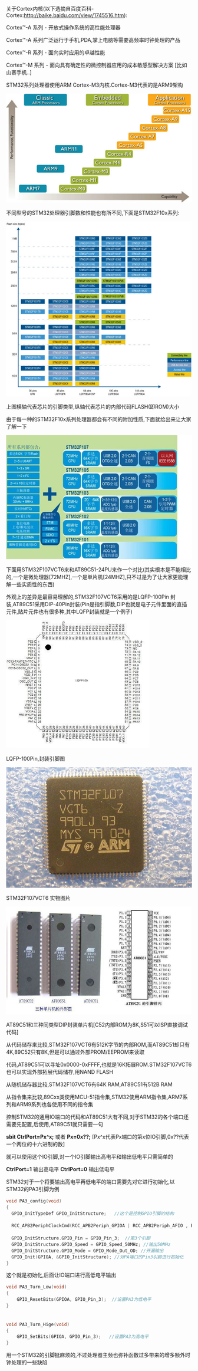 关于Cortex内核(以下选摘自百度百科-Cortex:<http://baike.baidu.com/view/1745516.htm>):



Cortex™-A 系列 - 开放式操作系统的高性能处理器

Cortex™-A 系列广泛运行于手机,PDA,掌上电脑等需要高频率时钟处理的产品

Cortex™-R 系列 - 面向实时应用的卓越性能 

Cortex™-M 系列 - 面向具有确定性的微控制器应用的成本敏感型解决方案  [比如山寨手机..]



STM32系列处理器使用ARM Cortex-M3内核.Cortex-M3代表的是ARM9架构



![图片](pic_temp4\psb1.jpg) 



不同型号的STM32处理器引脚数和性能也有所不同,下面是STM32F10x系列:



![图片](pic_temp4\psb2.jpg)



上图横轴代表芯片的引脚类型,纵轴代表芯片的内部代码FLASH(即ROM)大小



由于每一种的STM32F10x系列处理器都会有不同的附加性质,下面就给出来让大家了解一下

 

![图片](pic_temp4\psb3.jpg)



下面用STM32F107VCT6来和AT89C51-24PU来作一个对比(其实根本是不能相比的,一个是微处理器[72MHZ],一个是单片机[24MHZ],只不过是为了让大家更能理解一些实质性的东西)



外观上的差异是最容易理解的,STM32F107VCT6采用的是LQFP-100Pin 封装,AT89C51采用DIP-40Pin封装(Pin是指引脚数,DIP也就是电子元件里面的直插元件,贴片元件也有很多种,其中LQFP封装就是一个例子) 



![图片](pic_temp4\psb4.jpg)



LQFP-100Pin,封装引脚图



![图片](pic_temp4\psb5.jpg)



STM32F107VCT6 实物图片



![图片](pic_temp4\psb6.jpg)

 

AT89C51和三种同类型DIP封装单片机[C52内部ROM为8K,S51可以ISP直接调试代码]

 

从代码储存来比较,STM32F107VCT6有512K字节的内部ROM,而AT89C51却只有4K,89C52只有8K,但是可以通过外部PROM/EEPROM来读取



代码,AT89C51可以寻址0x0000-0xFFFF,也就是16K拓展ROM.STM32F107VCT6也可以实现外部拓展代码储存,用NAND FLASH



从随机储存器比较,STM32F107VCT6有64K RAM,AT89C51有512B RAM



从指令集来比较,89Cxx类使用MCU-51指令集,STM32使用ARM指令集,ARM7系列和ARM9系列也各使用不同的指令集



控制STM32的通用IO端口的代码和AT89C51大有不同,对于STM32的各个端口还需要先配置,后使用,AT89C51就只需要一句



**sbit CtrlPort=Px^x;**  或者 **Px=0x??;**  [Px^x代表Px端口的第x位IO引脚,0x??代表一个两位的十六进制的数]



就可以使用这个IO引脚,对一个IO引脚输出高电平和输出低电平只需简单的



**CtrlPort=1**  输出高电平  **CtrlPort=0**  输出低电平



STM32对于一个将要输出高电平再低电平的端口需要先对它进行初始化,以STM32的PA3引脚为例



```c
void PA3_config(void)
{
  GPIO_InitTypeDef GPIO_InitStructure;   //这个是控制GPIO引脚的结构

  RCC_APB2PeriphClockCmd(RCC_APB2Periph_GPIOA | RCC_APB2Periph_AFIO , ENABLE);  //对PA的端口进行AFIO的时钟处理

  GPIO_InitStructure.GPIO_Pin = GPIO_Pin_3;  //第3个引脚
  GPIO_InitStructure.GPIO_Speed = GPIO_Speed_50MHz; //输出50MHz
  GPIO_InitStructure.GPIO_Mode = GPIO_Mode_Out_OD; //开漏输出
  GPIO_Init(GPIOA, &GPIO_InitStructure); //对PA端口的Pin3引脚进行初始化
}
```



这个就是初始化,后面让IO端口进行高低电平输出



```c
void PA3_Turn_Low(void)
{
    GPIO_ResetBits(GPIOA, GPIO_Pin_3);  //设置PA3为低电平
}


void PA3_Turn_Hige(void)
{
    GPIO_SetBits(GPIOA, GPIO_Pin_3);   //设置PA3为高电平
}
```



用一个STM32的引脚挺麻烦的,不过处理器主频也弥补函数过多带来的增多额外时钟处理的一些缺陷